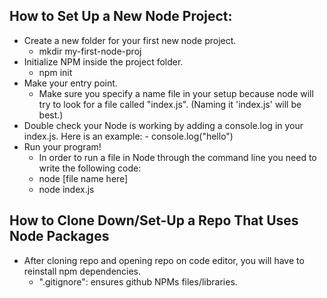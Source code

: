 ## How to Set Up a New Node Project:
- Create a new folder for your first new node project.
    - mkdir my-first-node-proj
- Initialize NPM inside the project folder.
    - npm init
- Make your entry point.
    - Make sure you specify a name file in your setup because node will try to look for a file called "index.js". (Naming it 'index.js' will be best.)
- Double check your Node is working by adding a console.log in your index.js. Here is an example:
        - console.log("hello")
- Run your program!
    - In order to run a file in Node through the command line you need to write the following code:
    - node [file name here]
    - node index.js


## How to Clone Down/Set-Up a Repo That Uses Node Packages
- After cloning repo and opening repo on code editor, you will have to reinstall npm dependencies. 
    - ".gitignore": ensures github NPMs files/libraries.
